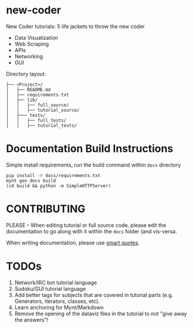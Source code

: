 new-coder
=========

New Coder tutorials: 5 life jackets to throw the new coder

* Data Visualization
* Web Scraping
* APIs
* Networking
* GUI

Directory layout:

	├── <Project>/
	│   ├── README.md
	│   ├── requirements.txt
	│   ├── lib/
	│   │   ├── full_source/
	│   │   ├── tutorial_source/
	│   ├─── tests/
	│   │   ├── full_tests/
	│   │   ├── tutorial_tests/

Documentation Build Instructions
==================

Simple install requirements, run the build command within `docs` directory

    pip install -r docs/requirements.txt
    mynt gen docs build
    (cd build && python -m SimpleHTTPServer)


CONTRIBUTING
============

PLEASE – When editing tutorial or full source code, please edit the documentation to go along with it within the `docs` folder (and vis-versa.

When writing documentation, please use [smart quotes](http://en.wikipedia.org/wiki/Quotation_mark_glyphs).


TODOs
=====

1. Network/IRC bot tutorial language
2. Sudoku/GUI tutorial language
5. Add better tags for subjects that are covered in tutorial parts (e.g. Generators, Iterators, classes, etc).
6. Learn anchoring for Mynt/Markdown
7. Remove the opening of the dataviz files in the tutorial to not "give away the answers"!